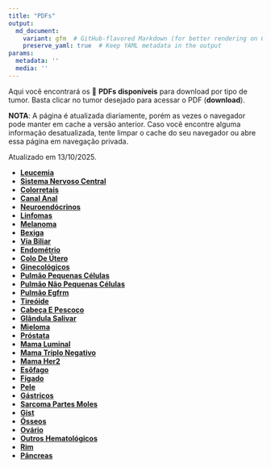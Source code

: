 ```yaml
---
title: "PDFs"
output: 
  md_document:
    variant: gfm  # GitHub-flavored Markdown (for better rendering on GitHub)
    preserve_yaml: true  # Keep YAML metadata in the output
params:
  metadata: ''
  media: ''
---
```


<script async src="https://scripts.simpleanalyticscdn.com/latest.js"></script>

Aqui você encontrará os 📝 **PDFs disponíveis** para download por tipo
de tumor. Basta clicar no tumor desejado para acessar o PDF
(**download**).

**NOTA**: A página é atualizada diariamente, porém as vezes o navegador
pode manter em cache a versão anterior. Caso você encontre alguma
informação desatualizada, tente limpar o cache do seu navegador ou abre
essa página em navegação privada.

Atualizado em 13/10/2025.

- [**Leucemia**](https://coeoralmeds-e768.restdb.io/media/68ec8bf80d20f7250002e758?download=true)
- [**Sistema Nervoso
  Central**](https://coeoralmeds-e768.restdb.io/media/68ec8bf90d20f7250002e75b?download=true)
- [**Colorretais**](https://coeoralmeds-e768.restdb.io/media/68ec8bfd0d20f7250002e760?download=true)
- [**Canal
  Anal**](https://coeoralmeds-e768.restdb.io/media/68ec8bff0d20f7250002e762?download=true)
- [**Neuroendócrinos**](https://coeoralmeds-e768.restdb.io/media/68ec8c010d20f7250002e768?download=true)
- [**Linfomas**](https://coeoralmeds-e768.restdb.io/media/68ec8c020d20f7250002e769?download=true)
- [**Melanoma**](https://coeoralmeds-e768.restdb.io/media/68ec8c040d20f7250002e76b?download=true)
- [**Bexiga**](https://coeoralmeds-e768.restdb.io/media/68ec8c060d20f7250002e76d?download=true)
- [**Via
  Biliar**](https://coeoralmeds-e768.restdb.io/media/68ec8c070d20f7250002e770?download=true)
- [**Endométrio**](https://coeoralmeds-e768.restdb.io/media/68ec8c090d20f7250002e772?download=true)
- [**Colo De
  Útero**](https://coeoralmeds-e768.restdb.io/media/68ec8c0b0d20f7250002e774?download=true)
- [**Ginecológicos**](https://coeoralmeds-e768.restdb.io/media/68ec8c0d0d20f7250002e776?download=true)
- [**Pulmão Pequenas
  Células**](https://coeoralmeds-e768.restdb.io/media/68ec8c0e0d20f7250002e778?download=true)
- [**Pulmão Não Pequenas
  Células**](https://coeoralmeds-e768.restdb.io/media/68ec8c100d20f7250002e77a?download=true)
- [**Pulmão
  Egfrm**](https://coeoralmeds-e768.restdb.io/media/68ec8c120d20f7250002e77c?download=true)
- [**Tireóide**](https://coeoralmeds-e768.restdb.io/media/68ec8c150d20f7250002e780?download=true)
- [**Cabeça E
  Pescoço**](https://coeoralmeds-e768.restdb.io/media/68ec8c170d20f7250002e782?download=true)
- [**Glândula
  Salivar**](https://coeoralmeds-e768.restdb.io/media/68ec8c190d20f7250002e784?download=true)
- [**Mieloma**](https://coeoralmeds-e768.restdb.io/media/68ec8c1b0d20f7250002e786?download=true)
- [**Próstata**](https://coeoralmeds-e768.restdb.io/media/68ec8c1d0d20f7250002e788?download=true)
- [**Mama
  Luminal**](https://coeoralmeds-e768.restdb.io/media/68ec8c200d20f7250002e78c?download=true)
- [**Mama Triplo
  Negativo**](https://coeoralmeds-e768.restdb.io/media/68ec8c220d20f7250002e78e?download=true)
- [**Mama
  Her2**](https://coeoralmeds-e768.restdb.io/media/68ec8c240d20f7250002e790?download=true)
- [**Esôfago**](https://coeoralmeds-e768.restdb.io/media/68ec8c250d20f7250002e791?download=true)
- [**Fígado**](https://coeoralmeds-e768.restdb.io/media/68ec8c270d20f7250002e794?download=true)
- [**Pele**](https://coeoralmeds-e768.restdb.io/media/68ec8c290d20f7250002e796?download=true)
- [**Gástricos**](https://coeoralmeds-e768.restdb.io/media/68ec8c2b0d20f7250002e798?download=true)
- [**Sarcoma Partes
  Moles**](https://coeoralmeds-e768.restdb.io/media/68ec8c2d0d20f7250002e79a?download=true)
- [**Gist**](https://coeoralmeds-e768.restdb.io/media/68ec8c2e0d20f7250002e79c?download=true)
- [**Ósseos**](https://coeoralmeds-e768.restdb.io/media/68ec8c300d20f7250002e79e?download=true)
- [**Ovário**](https://coeoralmeds-e768.restdb.io/media/68ec8c320d20f7250002e7a0?download=true)
- [**Outros
  Hematológicos**](https://coeoralmeds-e768.restdb.io/media/68ec8c330d20f7250002e7a2?download=true)
- [**Rim**](https://coeoralmeds-e768.restdb.io/media/68ec8c350d20f7250002e7a4?download=true)
- [**Pâncreas**](https://coeoralmeds-e768.restdb.io/media/68ec8c370d20f7250002e7a6?download=true)
